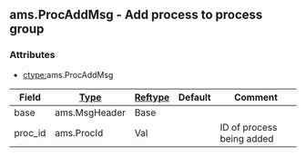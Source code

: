 ## ams.ProcAddMsg - Add process to process group


### Attributes
<a href="#attributes"></a>
<!-- dev.mdmark  mdmark:MDSECTION  state:BEG_AUTO  param:Attributes -->
* [ctype:](/txt/ssimdb/dmmeta/ctype.md)ams.ProcAddMsg

|Field|[Type](/txt/ssimdb/dmmeta/ctype.md)|[Reftype](/txt/ssimdb/dmmeta/reftype.md)|Default|Comment|
|---|---|---|---|---|
|base|ams.MsgHeader|Base|||
|proc_id|ams.ProcId|Val||ID of process being added|

<!-- dev.mdmark  mdmark:MDSECTION  state:END_AUTO  param:Attributes -->

